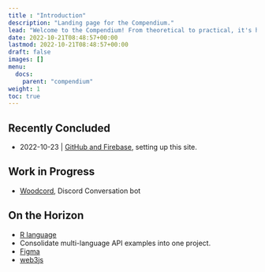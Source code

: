 ```yaml
---
title : "Introduction"
description: "Landing page for the Compendium."
lead: "Welcome to the Compendium! From theoretical to practical, it's here!"
date: 2022-10-21T08:48:57+00:00
lastmod: 2022-10-21T08:48:57+00:00
draft: false
images: []
menu:
  docs:
    parent: "compendium"
weight: 1
toc: true
---
```


## Recently Concluded
- 2022-10-23 | [GitHub and Firebase](/docs/computer-science/github-and-firebase/), setting up this site.
## Work in Progress
- [Woodcord](/docs/computer-science/woodcord/), Discord Conversation bot
## On the Horizon
- [R language](https://www.r-project.org/other-docs.html)
- Consolidate multi-language API examples into one project.
- [Figma](https://www.figma.com/)
- [web3js](https://web3js.readthedocs.io/en/v1.8.0/)